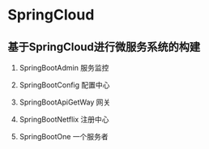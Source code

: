 # SpringCloud
## 基于SpringCloud进行微服务系统的构建

1. SpringBootAdmin         服务监控

2. SpringBootConfig        配置中心

3. SpringBootApiGetWay     网关

4. SpringBootNetflix       注册中心

5. SpringBootOne           一个服务者
